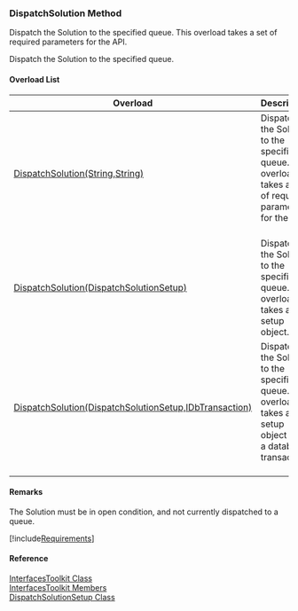 ﻿### DispatchSolution Method

Dispatch the Solution to the specified queue. This overload takes a set of required parameters for the API.

Dispatch the Solution to the specified queue.

#### Overload List

| Overload | Description |
| --- | --- |
| [DispatchSolution(String,String)](FChoice.Toolkits.Clarify~FChoice.Toolkits.Clarify.Interfaces.InterfacesToolkit~DispatchSolution(String,String).md) | Dispatch the Solution to the specified queue. This overload takes a set of required parameters for the API.   |
| [DispatchSolution(DispatchSolutionSetup)](FChoice.Toolkits.Clarify~FChoice.Toolkits.Clarify.Interfaces.InterfacesToolkit~DispatchSolution(DispatchSolutionSetup).md) | Dispatch the Solution to the specified queue. This overload takes a setup object.   |
| [DispatchSolution(DispatchSolutionSetup,IDbTransaction)](FChoice.Toolkits.Clarify~FChoice.Toolkits.Clarify.Interfaces.InterfacesToolkit~DispatchSolution(DispatchSolutionSetup,IDbTransaction).md) | Dispatch the Solution to the specified queue. This overload takes a setup object and a database transaction.   |

#### Remarks

The Solution must be in open condition, and not currently dispatched to a queue.

[!include[Requirements](../partials/requirements.md)]



#### Reference

[InterfacesToolkit Class](FChoice.Toolkits.Clarify~FChoice.Toolkits.Clarify.Interfaces.InterfacesToolkit.md)  
[InterfacesToolkit Members](FChoice.Toolkits.Clarify~FChoice.Toolkits.Clarify.Interfaces.InterfacesToolkit_members.md)  
[DispatchSolutionSetup Class](FChoice.Toolkits.Clarify~FChoice.Toolkits.Clarify.Interfaces.DispatchSolutionSetup.md)